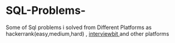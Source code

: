 # SQL-Problems-
Some of Sql problems i solved from Different Platforms as hackerrank(easy,medium,hard) ,
<a href="https://www.interviewbit.com/courses/databases/sql-queries#problems" rel="nofollow" target="_blank"> interviewbit </a> and other platforms
